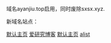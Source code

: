 域名ayanjiu.top启用，同时废除sxsx.xyz.

新域名站点：

[默认主页](https://zhuye.ayanjiu.top/) [爱研究博客](https://boke.ayanjiu.top/) [默认主页](https://zxzp.ayanjiu.top/) [alist](https://zhuye.ayanjiu.top/)